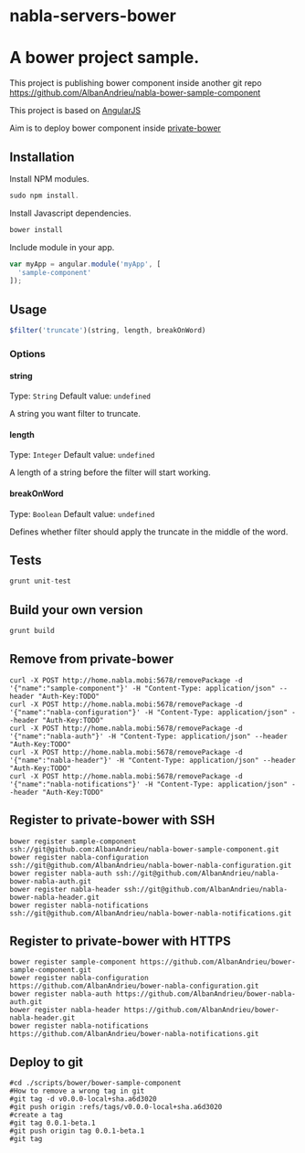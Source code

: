 # nabla-servers-bower

A bower project sample.
=============

This project is publishing bower component inside another git repo https://github.com/AlbanAndrieu/nabla-bower-sample-component

This project is based on [AngularJS](https://github.com/angular/angular.js)

Aim is to deploy bower component inside [private-bower](https://www.npmjs.com/package/private-bower)

## Installation

Install NPM modules.

```js
sudo npm install.
```

Install Javascript dependencies.

```js
bower install
```

Include module in your app.

```js
var myApp = angular.module('myApp', [
  'sample-component'
]);
```

## Usage

```js
$filter('truncate')(string, length, breakOnWord)
```

### Options

#### string
Type: `String`
Default value: `undefined`

A string you want filter to truncate.

#### length
Type: `Integer`
Default value: `undefined`

A length of a string before the filter will start working.

#### breakOnWord
Type: `Boolean`
Default value: `undefined`

Defines whether filter should apply the truncate in the middle of the word.


## Tests

```js
grunt unit-test
```

## Build your own version

```js
grunt build
```

## Remove from private-bower

```
curl -X POST http://home.nabla.mobi:5678/removePackage -d '{"name":"sample-component"}' -H "Content-Type: application/json" --header "Auth-Key:TODO"
curl -X POST http://home.nabla.mobi:5678/removePackage -d '{"name":"nabla-configuration"}' -H "Content-Type: application/json" --header "Auth-Key:TODO"
curl -X POST http://home.nabla.mobi:5678/removePackage -d '{"name":"nabla-auth"}' -H "Content-Type: application/json" --header "Auth-Key:TODO"
curl -X POST http://home.nabla.mobi:5678/removePackage -d '{"name":"nabla-header"}' -H "Content-Type: application/json" --header "Auth-Key:TODO"
curl -X POST http://home.nabla.mobi:5678/removePackage -d '{"name":"nabla-notifications"}' -H "Content-Type: application/json" --header "Auth-Key:TODO"
```

## Register to private-bower with SSH

```
bower register sample-component ssh://git@github.com:AlbanAndrieu/nabla-bower-sample-component.git
bower register nabla-configuration ssh://git@github.com/AlbanAndrieu/nabla-bower-nabla-configuration.git
bower register nabla-auth ssh://git@github.com/AlbanAndrieu/nabla-bower-nabla-auth.git
bower register nabla-header ssh://git@github.com/AlbanAndrieu/nabla-bower-nabla-header.git
bower register nabla-notifications ssh://git@github.com/AlbanAndrieu/nabla-bower-nabla-notifications.git

```
## Register to private-bower with HTTPS

```
bower register sample-component https://github.com/AlbanAndrieu/bower-sample-component.git
bower register nabla-configuration https://github.com/AlbanAndrieu/bower-nabla-configuration.git
bower register nabla-auth https://github.com/AlbanAndrieu/bower-nabla-auth.git
bower register nabla-header https://github.com/AlbanAndrieu/bower-nabla-header.git
bower register nabla-notifications https://github.com/AlbanAndrieu/bower-nabla-notifications.git
```

## Deploy to git
```
#cd ./scripts/bower/bower-sample-component
#How to remove a wrong tag in git
#git tag -d v0.0.0-local+sha.a6d3020
#git push origin :refs/tags/v0.0.0-local+sha.a6d3020
#create a tag
#git tag 0.0.1-beta.1
#git push origin tag 0.0.1-beta.1
#git tag
```
